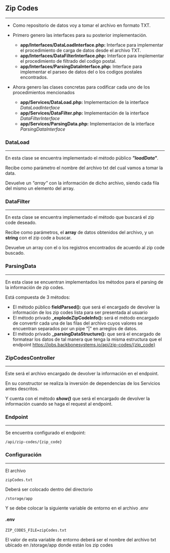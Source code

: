 ## Zip Codes
***

- Como repositorio de datos voy a tomar el archivo en formato TXT.
- Primero genero las interfaces para su posterior implementación.
  + **app/Interfaces/DataLoadInterface.php:** Interface para implementar el procedimiento de carga de datos desde el archivo TXT.
  + **app/Interfaces/DataFilterInterface.php:** Interface para implementar el procedimiento de filtrado del codigo postal.
  + **app/Interfaces/ParsingDataInterface.php:** Interface para implementar el parseo de datos del o los codigos postales encontrados.
  

- Ahora genero las clases concretas para codificar cada uno de los procedimientos mencionados
  + **app/Services/DataLoad.php:** Implementacion de la interface *DataLoadInterface*
  + **app/Services/DataFilter.php:** Implementación de la interface *DataFilterInterface*
  + **app/Services/ParsingData.php:** Implementacion de la interface *ParsingDataInterface*

### DataLoad
***
En esta clase se encuentra implementado el método público ***"loadData"***.

Recibe como parámetro el nombre del archivo txt del cual vamos a tomar la data.

Devuelve un *"array"* con la información de dicho archivo, siendo cada fila del mismo un elemento del array.

### DataFilter
***
En esta clase se encuentra implementado el método que buscará el zip code deseado.

Recibe como parámetros, el **array** de datos obtenidos del archivo, y un **string** con el zip code a buscar.

Devuelve un array con el o los registros encontrados de acuerdo al zip code buscado.

### ParsingData
***
En esta clase se encuentran implementados los métodos para el parsing de la información de zip codes.

Está compuesta de 3 métodos:

- El método público **fieldParsed():** que será el encargado de devolver la información de los zip codes lista para ser presentada al usuario
- El método privado **_explodeZipCodeInfo():** será el método encargado de convertir cada una de las filas del archivo cuyos valores se encuentran separados por un pipe "|" en arreglos de datos.
- El método privado **_parsingDataStructure():** que será el encargado de formatear los datos de tal manera que tenga la misma estructura que el endpoint https://jobs.backbonesystems.io/api/zip-codes/{zip_code}

### ZipCodesController
***
Este será el archivo encargado de devolver la información en el endpoint.

En su constructor se realiza la inversión de dependencias de los Servicios antes descritos.

Y cuenta con el método ***show()*** que será el encargado de devolver la información cuando se haga el request al endpoint.

### Endpoint
***
Se encuentra configurado el endpoint:
```
/api/zip-codes/{zip_code}
```

### Configuración
***
El archivo
```
zipCodes.txt
```
Deberá ser colocado dentro del directorio
```
/storage/app
```

Y se debe colocar la siguiente variable de entorno en el archivo .env

#### .env
```
ZIP_CODES_FILE=zipCodes.txt
```

El valor de esta variable de entorno deberá ser el nombre del archivo txt ubicado en /storage/app donde están los zip codes
